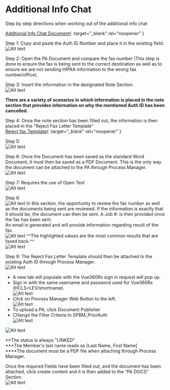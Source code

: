 # Additional Info Chat

Step by step directions when working out of the additional info chat

[Additional Info Chat Document](https://mygainwell.sharepoint.com/:w:/r/sites/OHMCD/SPBM%20Workspace/Training%20%26%20Quality%20Assurance/Evergreen%20Documents/Additional%20Info%20Chat%20Scenarios%20-%20Updated.docx?d=w83722b630a284f34b2c429074cea4240&csf=1&web=1&e=DcJCS1){ :target="_blank" rel="noopener" }

Step 1: Copy and paste the Auth ID Number and place it in the existing field. </br>
![Alt text](additional_info_chat_1.png)

Step 2: Open the PA Document and compare the fax number (This step is done to ensure the fax is being sent to the correct destination as well as to ensure we are not sending HIPAA information to the wrong fax number/office).

Step 3: Insert the information in the designated Note Section. </br>
![Alt text](additional_info_chat_2.png)

**There are a variety of scenarios in which information is placed in the note section that provides information on why the mentioned Auth ID has been cancelled.**

Step 4: Once the note section has been filled out, the information is then placed in the "Reject Fax Letter Template" </br>
[Reject fax Template](https://mygainwell-my.sharepoint.com/:w:/g/personal/jessica_cain_gainwelltechnologies_com/EbwJe79pnD5GqMnKP4RYX6kBChL7cN0m9Nlv7hZCz6MuuA?e=L8uI5U){ :target="_blank" rel="noopener" }

Step 5: </br>
![Alt text](additional_info_chat_3.png)

Step 6: Once the Document has been saved as the standard Word Document, it must then be saved as a PDF Document. This is the only way the document can be attached to the PA through Process Manager. </br>
![Alt text](additional_info_chat_4.png)

Step 7: Requires the use of Open Text </br>
![Alt text](additional_info_chat_5.png)

Step 8: </br>
![Alt text](additional_info_chat_6.png)
In this section, the opportunity to review the fax number as well as the documents being sent are reviewed.  If the information is exactly that it should be, the document can then be sent.  A Job #: is then provided once the fax has been sent. </br>
An email is generated and will provide information regarding result of the fax. </br>
![Alt text](additional_info_chat_7.png)
^^The highlighted values are the most common results that are faxed back.^^ <br>
![Alt text](additional_info_chat_8.png) 

Step 9: The Reject Fax Letter Template should then be attached to the existing Auth ID through Process Manager. </br>
![Alt text](additional_info_chat_9.png)
- A new tab will populate with the Vue360Rx sign in request will pop up.
- Sign in with the same username and password used for Vue360Rx (HCLS=LEV/shortname). </br>
![Alt text](additional_info_chat_10.png) 
- Click on Process Manager Web Button to the left. </br>
![Alt text](additional_info_chat_11.png)
- To upload a PA, click Document Publisher
- CHange the Filter Criteria to SPBM_PriorAuth </br>
![Alt text](additional_info_chat_12.png)

![Alt text](additional_info_chat_13.png)

**The status is always "LINKED" </br>
***The Member's last name reads as [Last Name, First Name] </br>
****The document must be a PDF file when attaching through Process Manager.

Once the required Fields have been filled out, and the document has been attached, click create content and it is then added to the “PA DOCS” Section. </br>
![Alt text](additional_info_chat_14.png)